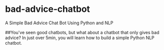 # bad-advice-chatbot
A Simple Bad Advice Chat Bot Using Python and NLP

##You've seen good chatbots, but what about a chatbot that only gives bad advice? In just over 5min, you will learn how to build a simple Python NLP chatbot.
